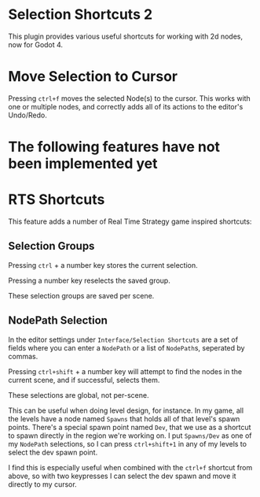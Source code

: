 # Selection Shortcuts 2

This plugin provides various useful shortcuts for working with 2d nodes, now for Godot 4.

# Move Selection to Cursor

Pressing `ctrl+f` moves the selected Node(s) to the cursor. This works with one or multiple nodes, and correctly adds all of its actions to the editor's Undo/Redo.

# The following features have not been implemented yet

# RTS Shortcuts

This feature adds a number of Real Time Strategy game inspired shortcuts:

## Selection Groups

Pressing `ctrl` + a number key stores the current selection.

Pressing a number key reselects the saved group.

These selection groups are saved per scene.

## NodePath Selection

In the editor settings under `Interface/Selection Shortcuts` are a set of fields where you can enter a `NodePath` or a list of `NodePath`s, seperated by commas.

Pressing `ctrl+shift` + a number key will attempt to find the nodes in the current scene, and if successful, selects them.

These selections are global, not per-scene.

This can be useful when doing level design, for instance. In my game, all the levels have a node named `Spawns` that holds all of that level's spawn points. There's a special spawn point named `Dev`, that we use as a shortcut to spawn directly in the region we're working on. I put `Spawns/Dev` as one of my `NodePath` selections, so I can press `ctrl+shift+1` in any of my levels to select the dev spawn point.

I find this is especially useful when combined with the `ctrl+f` shortcut from above, so with two keypresses I can select the dev spawn and move it directly to my cursor.